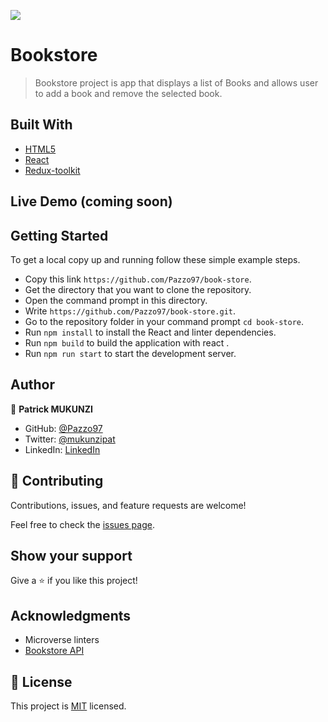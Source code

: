 ![](https://img.shields.io/badge/Microverse-blueviolet)

# Bookstore

> Bookstore project is app that displays a list of Books and allows user to add a book and remove the selected book.


## Built With

- [HTML5](https://html5.org/)
- [React](https://reactjs.org/)
- [Redux-toolkit](https://redux-toolkit.js.org/)

## Live Demo (coming soon)

## Getting Started

To get a local copy up and running follow these simple example steps.

- Copy this link `https://github.com/Pazzo97/book-store`.
- Get the directory that you want to clone the repository.
- Open the command prompt in this directory.
- Write `https://github.com/Pazzo97/book-store.git`.
- Go to the repository folder in your command prompt `cd book-store`.
- Run `npm install` to install the React and linter dependencies.
- Run `npm build` to build the application with react .
- Run `npm run start` to start the development server.

## Author

👤 **Patrick MUKUNZI**

- GitHub: [@Pazzo97](https://github.com/Pazzo97)
- Twitter: [@mukunzipat](https://twitter.com/mukunzipat)
- LinkedIn: [LinkedIn](https://www.linkedin.com/in/patrick-mukunzi-8389861a9/)


## 🤝 Contributing

Contributions, issues, and feature requests are welcome!

Feel free to check the [issues page](../../issues/).

## Show your support

Give a ⭐️ if you like this project!

## Acknowledgments

- Microverse linters
- [Bookstore API](https://www.notion.so/Bookstore-API-51ea269061f849118c65c0a53e88a739)

## 📝 License

This project is [MIT](./MIT.md) licensed.

